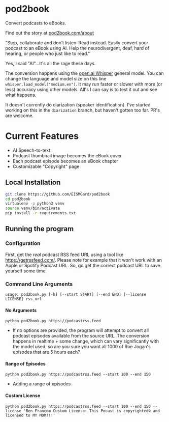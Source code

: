 # pod2book
Convert podcasts to eBooks.

Find out the story at [pod2book.com/about](https://pod2book.com/about)

"Stop, collaborate and don’t listen–Read instead. Easily convert your podcast to an eBook using AI. Help the neurodivergent, deaf, hard of hearing, or people who just like to read." 

Yes, I said "AI"...It's all the rage these days.

The conversion happens using the [open.ai Whisper](https://openai.com/index/whisper/) general model.
You can change the language and model size on this line `whisper.load_model("medium.en")`. It may run faster or slower with more (or less) accuracy using other models. All's I can say is to test it out and see what happens.

It doesn't currently do diarization (speaker identification). I've started working on this in the `diarization` branch, but haven't gotten too far. PR's are welcome.

# Current Features
* AI Speech-to-text
* Podcast thumbnail image becomes the eBook cover
* Each podcast episode becomes an eBook chapter
* Customizable "Copyright" page

## Local Installation

```sh
git clone https://github.com/EISMGard/pod2book
cd pod2book
virtualenv -p python3 venv
source venv/bin/activate
pip install -r requirements.txt
```

## Running the program

### Configuration
First, get the *real* podcast RSS feed URL using a tool like https://getrssfeed.com/. Please note for example that it won't work with an Apple or Spotify Podcast URL. So, go get the correct podcast URL to save yourself some time.

### Command Line Arguments
`usage: pod2book.py [-h] [--start START] [--end END] [--license LICENSE] rss_url`

#### No Arguments

`python pod2book.py https://podcastrss.feed`
* If no options are provided, the program will attempt to convert all podcast episodes available from the source URL. The conversion happens in realtime + some change, which can vary significantly with the model used, so are you sure you want all 1000 of Roe Jogan's episodes that are 5 hours each?

#### Range of Episodes

`python pod2book.py https://podcastrss.feed --start 100 --end 150`
* Adding a range of episodes

#### Custom License

`python pod2book.py https://podcastrss.feed --start 100 --end 150 --license 'Ben Francom Custom License: This Pocast is copyrighted© and licensed to MY MOM!!!'`
